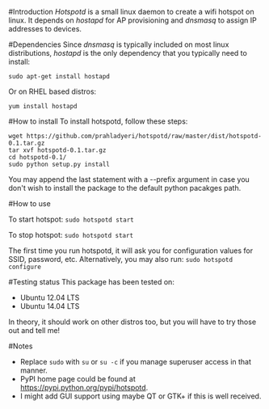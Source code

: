 #Introduction
*Hotspotd* is a small linux daemon to create a wifi hotspot on linux. It depends on *hostapd* for AP provisioning and *dnsmasq* to assign IP addresses to devices.

#Dependencies
Since *dnsmasq* is typically included on most linux distributions, *hostapd* is the only dependency that you typically need to install:

```sudo apt-get install hostapd```

Or on RHEL based distros:

```yum install hostapd```

#How to install
To install hotspotd, follow these steps:
```
wget https://github.com/prahladyeri/hotspotd/raw/master/dist/hotspotd-0.1.tar.gz
tar xvf hotspotd-0.1.tar.gz
cd hotspotd-0.1/
sudo python setup.py install
```

You may append the last statement with a --prefix argument in case you don't wish to install the package to the default python pacakges path.

#How to use

To start hotspot:
```sudo hotspotd start```

To stop hotspot:
```sudo hotspotd start```

The first time you run hotspotd, it will ask you for configuration values for SSID, password, etc. Alternatively, you may also run:
```sudo hotspotd configure```

#Testing status
This package has been tested on:
* Ubuntu 12.04 LTS
* Ubuntu 14.04 LTS

In theory, it should work on other distros too, but you will have to try those out and tell me!

#Notes
* Replace `sudo` with `su` or `su -c` if you manage superuser access in that manner.
* PyPI home page could be found at https://pypi.python.org/pypi/hotspotd.
* I might add GUI support using maybe QT or GTK+ if this is well received.
